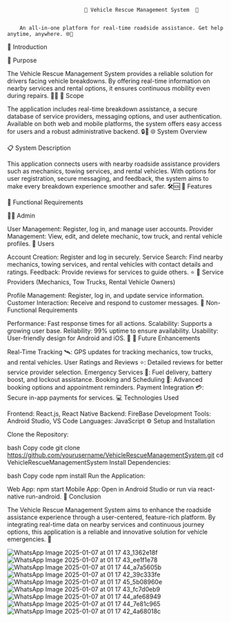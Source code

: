                              🚗 Vehicle Rescue Management System  🚨

                             
        An all-in-one platform for real-time roadside assistance. Get help anytime, anywhere. 🌐📱
📖 Introduction

🎯 Purpose 

The Vehicle Rescue Management System provides a reliable solution for drivers facing vehicle breakdowns. By offering real-time information on nearby services and rental options, it ensures continuous mobility even during repairs. 🚙💼
🎩 Scope

The application includes real-time breakdown assistance, a secure database of service providers, messaging options, and user authentication. Available on both web and mobile platforms, the system offers easy access for users and a robust administrative backend. 🔒📲
🌐 System Overview

📋 System Description

This application connects users with nearby roadside assistance providers such as mechanics, towing services, and rental vehicles. With options for user registration, secure messaging, and feedback, the system aims to make every breakdown experience smoother and safer. 🛠️🆘
🚀 Features

🔑 Functional Requirements

👨‍💼 Admin

User Management: Register, log in, and manage user accounts.
Provider Management: View, edit, and delete mechanic, tow truck, and rental vehicle profiles.
👤 Users

Account Creation: Register and log in securely.
Service Search: Find nearby mechanics, towing services, and rental vehicles with contact details and ratings.
Feedback: Provide reviews for services to guide others. ⭐️
🔧 Service Providers (Mechanics, Tow Trucks, Rental Vehicle Owners)

Profile Management: Register, log in, and update service information.
Customer Interaction: Receive and respond to customer messages.
🎯 Non-Functional Requirements

Performance: Fast response times for all actions.
Scalability: Supports a growing user base.
Reliability: 99% uptime to ensure availability.
Usability: User-friendly design for Android and iOS. 📱
🔮 Future Enhancements

Real-Time Tracking 🛰️: GPS updates for tracking mechanics, tow trucks, and rental vehicles.
User Ratings and Reviews ⭐️: Detailed reviews for better service provider selection.
Emergency Services 🚨: Fuel delivery, battery boost, and lockout assistance.
Booking and Scheduling 📅: Advanced booking options and appointment reminders.
Payment Integration 💳: Secure in-app payments for services.
💻 Technologies Used

Frontend: React.js, React Native
Backend: FireBase
Development Tools: Android Studio, VS Code
Languages: JavaScript
⚙️ Setup and Installation

Clone the Repository:

bash Copy code git clone https://github.com/yourusername/VehicleRescueManagementSystem.git cd VehicleRescueManagementSystem
Install Dependencies:

bash Copy code npm install
Run the Application:

Web App: npm start
Mobile App: Open in Android Studio or run via react-native run-android.
📌 Conclusion

The Vehicle Rescue Management System aims to enhance the roadside assistance experience through a user-centered, feature-rich platform. By integrating real-time data on nearby services and continuous journey options, this application is a reliable and innovative solution for vehicle emergencies. 🌟


![WhatsApp Image 2025-01-07 at 01 17 43_1362e18f](https://github.com/user-attachments/assets/2838c886-53cc-4eeb-a5b3-2dce0629fa17)  ![WhatsApp Image 2025-01-07 at 01 17 43_ee1f1e78](https://github.com/user-attachments/assets/60b64811-6f6f-4c5d-a416-ebe02ea4da22)  ![WhatsApp Image 2025-01-07 at 01 17 44_a7a5605b](https://github.com/user-attachments/assets/89c4b717-31f7-4751-bfe2-04d44cb7b541)  ![WhatsApp Image 2025-01-07 at 01 17 42_39c333fe](https://github.com/user-attachments/assets/19720401-38f5-418f-a816-a8cbfa93601b)  ![WhatsApp Image 2025-01-07 at 01 17 45_5b08960e](https://github.com/user-attachments/assets/6214d4dd-3a48-4d68-803e-fe35c7b7545d)  ![WhatsApp Image 2025-01-07 at 01 17 43_fc7d0eb9](https://github.com/user-attachments/assets/e688c472-df64-454b-8cdc-c417fe1be9cb)  ![WhatsApp Image 2025-01-07 at 01 17 44_afe68949](https://github.com/user-attachments/assets/bc6edb81-fc68-4e65-bd36-b3beb3505cf3)  ![WhatsApp Image 2025-01-07 at 01 17 44_7e81c965](https://github.com/user-attachments/assets/cdb3f4f6-ed51-4306-bbb2-719ddfc9741e)  ![WhatsApp Image 2025-01-07 at 01 17 42_4a68018c](https://github.com/user-attachments/assets/1f66aeaa-2e11-4d97-a099-0b5ba4db108e)  





























